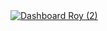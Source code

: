 <div class='tableauPlaceholder' id='viz1707891435813' style='position: relative'><noscript><a href='#'><img alt='Dashboard Roy (2) ' src='https:&#47;&#47;public.tableau.com&#47;static&#47;images&#47;Sh&#47;ShakeemKellmanGame22024IndoorSLCSeason&#47;DashboardRoy2&#47;1_rss.png' style='border: none' /></a></noscript><object class='tableauViz'  style='display:none;'><param name='host_url' value='https%3A%2F%2Fpublic.tableau.com%2F' /> <param name='embed_code_version' value='3' /> <param name='site_root' value='' /><param name='name' value='ShakeemKellmanGame22024IndoorSLCSeason&#47;DashboardRoy2' /><param name='tabs' value='no' /><param name='toolbar' value='yes' /><param name='static_image' value='https:&#47;&#47;public.tableau.com&#47;static&#47;images&#47;Sh&#47;ShakeemKellmanGame22024IndoorSLCSeason&#47;DashboardRoy2&#47;1.png' /> <param name='animate_transition' value='yes' /><param name='display_static_image' value='yes' /><param name='display_spinner' value='yes' /><param name='display_overlay' value='yes' /><param name='display_count' value='yes' /><param name='language' value='en-US' /></object></div>                
